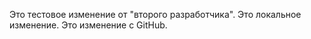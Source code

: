 Это тестовое изменение от "второго разработчика".
Это локальное изменение.
Это изменение с GitHub.

